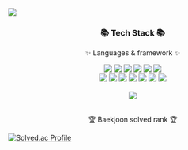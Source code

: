 <div>
  <img src="https://capsule-render.vercel.app/api?type=waving&color=d0efff&height=200&section=header&text=Jun%20github&fontSize=90" />
</div>
<div align=center>
	<h3>📚 Tech Stack 📚</h3>
	<p>✨ Languages & framework ✨</p>
</div>
<div align="center">
	<img src="https://img.shields.io/badge/Java-007396?style=flat&logo=Conda-Forge&logoColor=white" />
	<img src="https://img.shields.io/badge/HTML5-E34F26?style=flat&logo=HTML5&logoColor=white" />
	<img src="https://img.shields.io/badge/CSS3-1572B6?style=flat&logo=CSS3&logoColor=white" />
	<img src="https://img.shields.io/badge/JavaScript-F7DF1E?style=flat&logo=JavaScript&logoColor=white" />
	<img src="https://img.shields.io/badge/jQuery-0769AD?style=flat&logo=jQuery&logoColor=white" />
  <img src="https://img.shields.io/badge/TypeScript-3178C6?style=flat&logo=Typescript&logoColor=white"/>
  <br>
  <img src="https://img.shields.io/badge/C-A8B9CC?style=flat&logo=C&logoColor=white"/>
  <img src="https://img.shields.io/badge/C++-00599C?style=flat&logo=C++&logoColor=white"/>
  <img src="https://img.shields.io/badge/MySQL-4479A1?style=flat&logo=MySQL&logoColor=white"/>
    <img src="https://img.shields.io/badge/MongoDB-47A248?style=flat&logo=MongoDB&logoColor=white"/>
    <img src="https://img.shields.io/badge/React-61DAFB?style=flat&logo=React&logoColor=white"/>
    <img src="https://img.shields.io/badge/NestJS-E0234E?style=flat&logo=NestJS&logoColor=white"/>
    <img src="https://img.shields.io/badge/Express-000000?style=flat&logo=Exoress&logoColor=white"/>
</div>
<br>
<div align="center">
  <img src="https://github-readme-stats.vercel.app/api/top-langs/?username=seo-seoungjun&layout=compact">
</div>
<br>
<p align="center">🏆 Baekjoon solved rank 🏆</p>

[![Solved.ac Profile](http://mazassumnida.wtf/api/v2/generate_badge?boj=tjtjdwns1860)](https://solved.ac/tjtjdwns1860/)

<!---
seo-seoungjun/seo-seoungjun is a ✨ special ✨ repository because its `README.md` (this file) appears on your GitHub profile.
You can click the Preview link to take a look at your changes.
--->
